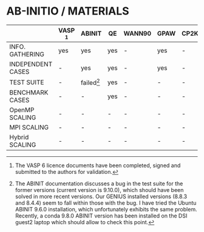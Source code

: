 # AB-INITIO / MATERIALS

|                     |VASP [^1]| ABINIT | QE  | WANN90 | GPAW | CP2K | NWChem |
|---------------------|---------|----------|-----|--------|------|------|--------|
|   INFO. GATHERING   | yes     | yes      | yes |    -   | yes  |   -  |   -    |
|  INDEPENDENT CASES  |  -      | yes      | yes |    -   | yes  |   -  |   -    |
|      TEST SUITE     |  -      |failed[^2]| yes |    -   |   -  |   -  |   -    |
|   BENCHMARK CASES   |  -      |   -      | yes |    -   |   -  |   -  |   -    |
|    OpenMP SCALING   |  -      |   -      | -   |    -   |   -  |   -  |   -    |
|      MPI SCALING    |  -      |   -      | -   |    -   |   -  |   -  |   -    |
|    Hybrid SCALING   |  -      |   -      | -   |    -   |   -  |   -  |   -    |

[^1]: The VASP 6 licence documents have been completed, signed and submitted to the authors for validation.
[^2]: The ABINIT documentation discusses a bug in the test suite for the former versions (current version is 9.10.0), which should have been solved in more recent versions. Our GENIUS installed versions (8.8.3 and 8.4.4) seem to fall within those with the bug. I have tried the Ubuntu ABINIT 9.6.0 installation, which unfortunately exhibits the same problem. Recently, a conda 9.8.0 ABINIT version has been installed on the DSI guest2 laptop which should allow to check this point.
